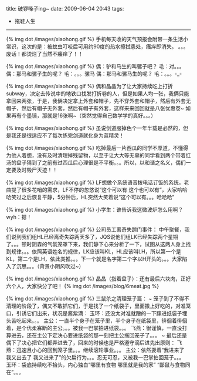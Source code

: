title: 破锣嗓子ing~
date: 2009-06-04 20:43
tags: 
- 拖鞋人生
---

{% img dot /images/xiaohong.gif %} 手机每天收的天气预报会附带一条生活小常识，这次的是：被蚊虫叮咬后可用约90度的热水擦拭患处，瘙痒即消失。
。。。废话！都烫烂了当然不瘙痒了！！

{% img dot /images/xiaohong.gif %} 
偶：驴和马生的叫骡子吧？
毛：对。。。
偶：那马和骡子生的呢？
毛：。。。骡马
偶：那马和骡马生的呢？
毛：。。。-_-

{% img dot /images/xiaohong.gif %} 偶和晶晶为了让大家持续吃上打折subway，决定去传说中的地铁口找发打折卷的人，但是如果人均一张，我俩只能拿回来两张，于是，我俩决定拿上外套和帽子，先不穿外套和帽子，然后有外套无帽子，然后有帽子无外套，然后有帽子有外套，这样来来回回就是八张优惠卷~
如果再有个墨镜，那就是16张啊~（突然觉得自己数学学的真好。。。）

{% img dot /images/xiaohong.gif %} 虽说剑道服掉色个一年半载是必然的，但是我还是很适应不了每次练完剑道就化身为蓝精灵！

{% img dot /images/xiaohong.gif %} 吃掉最后一片西瓜的同学不厚道，不懂得为他人着想，没有及时清理掉残留物，以至于让大大等无辜的同学看到两个带着红汤的盘子猜到了之前有过西瓜后心理很是不平衡。。。所以，以和谐之名义，偶们一定要及时毁尸灭迹！！

{% img dot /images/xiaohong.gif %} LF想做个系统语音拨电话订饭的系统，老曲提了很多花哨的需求，LF不停的忽悠说“这个可以有 这个也可以有”，大家哈哈哈笑过之后恢复平静，5分钟后，HL突然大笑着说“这个可以有。。。哈哈哈”

{% img dot /images/xiaohong.gif %} 
小学生：谁告诉我这微波炉怎么用啊？
wyh：摁！

{% img dot /images/xiaohong.gif %} 公司员工离奇失踪门事件：
中午聚餐，我们说到我们组HL已经离奇失踪两天多了，JQS说他们组LK已经失踪两个星期了。。。顿时阴森的气氛笼罩下来，我们静下心来分析了一下，试图从这两人身上找到规律。。。依照英语姓名的规律，LK应该叫KL，HL应该叫LH，所以第一个是KL，第二个是LH，依此类推。。。下一个就是名字第二个字以H开头的。。。大家陷入了沉思。。。（背景小阴风吹过~）

{% img dot /images/xiaohong.gif %} 晶晶（指着盘子）：还有最后六块肉，正好六个人，大家快分了吧！
{% img dot /images/blog/6meat.jpg %}

{% img dot /images/xiaohong.gif %} 三鼠杀之清理笼子篇：
~ 笼子到了不得不清理的阶段了，偶又不敢抓它们，于是找了一个纸袋子，里面撒上好吃的，对准笼口，引诱它们出来，状况是酱紫滴：
玉环：还没太对准就蹭的一下蹿进纸袋子埋头苦吃起来。。。
主公：一直半个身子在笼子里，半个身子在纸袋里，徘徊着徘徊着，是个优柔寡断的主公。。。被我一巴掌拍进纸袋。。。
飞燕：很谨慎，一直没打算进去，还在主公下定决心要进纸袋的那一刻把主公拖回笼子了。。。
~ 最后还是偶下了决心把它们都弄进去了，回来的时候也是严格遵守滴后进先出原则：
飞燕：迅速且小心的回到笼子里。。。继续滚轮事业。。。
主公：依然耍着“我进来了 我又出去了 我又进来了”的欠扁行为。。。忍无可忍，又被我一巴掌拍回笼子。。。
玉环：袋底持续吃不抬头，内心独白“哪里有食物 哪里就是我的家” “鄙鼠与食物同在”。。。